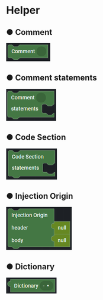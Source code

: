 # Helper

## ● Comment

![](../.gitbook/assets/image%20%28221%29.png)

## ● Comment statements

![](../.gitbook/assets/image%20%28230%29.png)

## ● Code Section

![](../.gitbook/assets/image%20%28299%29.png)

## ● Injection Origin

![](../.gitbook/assets/image%20%28304%29.png)

## ● Dictionary

![](../.gitbook/assets/image%20%28293%29.png)

